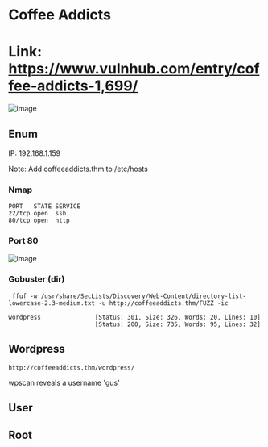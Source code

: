 # Coffee Addicts
# Link: https://www.vulnhub.com/entry/coffee-addicts-1,699/

![image](https://user-images.githubusercontent.com/5285547/123182639-c4102d00-d487-11eb-9cda-b2d59844948a.png)


## Enum
IP: 192.168.1.159

Note: Add coffeeaddicts.thm to /etc/hosts 

### Nmap 

```
PORT   STATE SERVICE
22/tcp open  ssh
80/tcp open  http
```

### Port 80

![image](https://user-images.githubusercontent.com/5285547/123182605-b6f33e00-d487-11eb-957f-0f65c0c4ee36.png)

### Gobuster (dir)

```
 ffuf -w /usr/share/SecLists/Discovery/Web-Content/directory-list-lowercase-2.3-medium.txt -u http://coffeeaddicts.thm/FUZZ -ic
```
```
wordpress               [Status: 301, Size: 326, Words: 20, Lines: 10]
                        [Status: 200, Size: 735, Words: 95, Lines: 32]
```

## Wordpress
```
http://coffeeaddicts.thm/wordpress/
```

wpscan reveals a username 'gus'


## User

## Root
